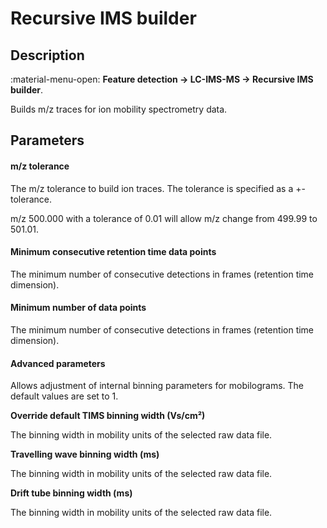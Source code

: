 # **Recursive IMS builder**

## **Description**

:material-menu-open: **Feature detection → LC-IMS-MS → Recursive IMS builder**.

Builds m/z traces for ion mobility spectrometry data.

## **Parameters**

#### **m/z tolerance**

The m/z tolerance to build ion traces. The tolerance is specified as a +- tolerance. 

m/z 500.000 with a tolerance of 0.01 will allow m/z change from 499.99 to 501.01.

#### **Minimum consecutive retention time data points**

The minimum number of consecutive detections in frames (retention time dimension).

#### **Minimum number of data points**

The minimum number of consecutive detections in frames (retention time dimension).

#### **Advanced parameters**

Allows adjustment of internal binning parameters for mobilograms. The default values are set to 1.

**Override default TIMS binning width (Vs/cm²)**

The binning width in mobility units of the selected raw data file.

**Travelling wave binning width (ms)**

The binning width in mobility units of the selected raw data file.

**Drift tube binning width (ms)**

The binning width in mobility units of the selected raw data file.

